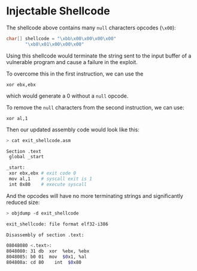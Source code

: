 # Injectable Shellcode

The shellcode above contains many `null` characters opcodes (`\x00`):

```c
char[] shellcode = "\xbb\x00\x00\x00\x00"
       "\xb8\x01\x00\x00\x00"
```

Using this shellcode would terminate the string sent to the input buffer of a vulnerable program and cause a failure in the exploit.

To overcome this in the first instruction, we can use the

```armasm
xor ebx,ebx
```

which would generate a 0 without a `null` opcode.

To remove the `null` characters from the second instruction, we can use:

```armasm
xor al,1
```

Then our updated assembly code would look like this:

```bash
> cat exit_shellcode.asm

Section .text
 global _start

_start:
 xor ebx,ebx # exit code 0
 mov al,1    # syscall exit is 1
 int 0x80    # execute syscall
```

And the opcodes will have no more terminating strings and significantly reduced size:

```bash
> objdump -d exit_shellcode

exit_shellcode: file format elf32-i386

Disassembly of section .text:

08048080 <.text>:
8048080: 31 db  xor  %ebx, %ebx
8048085: b0 01  mov  $0x1, %al
804808a: cd 80    int  $0x80
```
